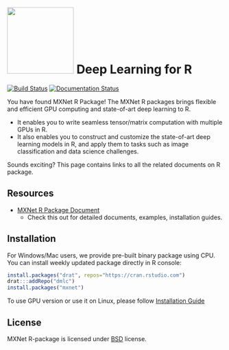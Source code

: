 <img src=https://raw.githubusercontent.com/dmlc/dmlc.github.io/master/img/logo-m/mxnetR.png width=155/> Deep Learning for R
==========================
[![Build Status](https://travis-ci.org/dmlc/mxnet.svg?branch=master)](https://travis-ci.org/dmlc/mxnet)
[![Documentation Status](https://readthedocs.org/projects/mxnet/badge/?version=latest)](http://mxnet.readthedocs.org/en/latest/packages/r/index.html)

You have found MXNet R Package! The MXNet R packages brings flexible and efficient GPU
computing and state-of-art deep learning to R.

- It enables you to write seamless tensor/matrix computation with multiple GPUs in R.
- It also enables you to construct and customize the state-of-art deep learning models in R,
  and apply them to tasks such as image classification and data science challenges.

Sounds exciting? This page contains links to all the related documents on R package.

Resources
---------
* [MXNet R Package Document](http://mxnet.io/get_started/setup.html#install-the-mxnet-package-for-r)
  - Check this out for detailed documents, examples, installation guides.

Installation
------------

For Windows/Mac users, we provide pre-built binary package using CPU.
You can install weekly updated package directly in R console:

```r
install.packages("drat", repos="https://cran.rstudio.com")
drat:::addRepo("dmlc")
install.packages("mxnet")
```

To use GPU version or use it on Linux, please follow [Installation Guide](http://mxnet.io/get_started/setup.html#installing-mxnet-on-a-gpu)

License
-------
MXNet R-package is licensed under [BSD](./LICENSE) license.
